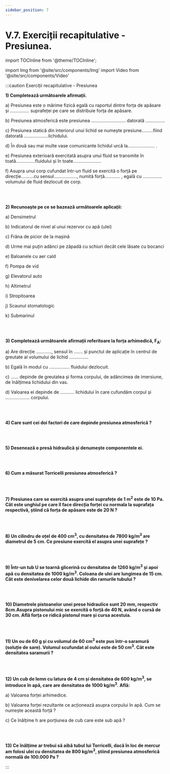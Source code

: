 ```yaml
---
sidebar_position: 7
---
```


# V.7. Exerciții recapitulative - Presiunea.




import TOCInline from '@theme/TOCInline';

<TOCInline toc={toc} />



import Img from '@site/src/components/Img'
import Video from '@site/src/components/Video'








:::caution Exerciții recapitulative - Presiunea

**1) Completează următoarele afirmații.**

a)	Presiunea este o mărime fizică egală cu raportul dintre forța de apăsare și …………… suprafeței pe care se distribuie forța de apăsare.

b)	Presiunea atmosferică este presiunea ……………………… datorată ……………

c)	Presiunea statică din interiorul unui lichid se numește presiune………fiind datorată ……………….lichidului.

d)	În două sau mai multe vase comunicante lichidul urcă la………………… .

e)	Presiunea exterioară exercitată asupra unui fluid se transmite în toată……………fluidului și în toate………………….

f)	Asupra unui corp cufundat într-un fluid se exercită o forță pe direcție……….cu sensul………………, numită forță………… , egală cu …………… volumului de fluid dezlocuit de corp.

<br></br>

**2) Recunoaște pe ce se bazează următoarele aplicații:**


a)	Densimetrul

b)	Indicatorul de nivel al unui rezervor cu apă (ulei)

c)	Frâna de picior de la mașină

d)	Urme mai puțin adânci pe zăpadă cu schiuri decât cele lăsate cu bocanci

e)	Baloanele cu aer cald

f)	Pompa de vid

g)	Elevatorul auto

h)	Altimetrul

i)	Stropitoarea

j)	Scaunul stomatologic

k)	Submarinul
 

<br></br>


**3) Completează următoarele afirmații referitoare la forța arhimedică, F<sub>A</sub>:**

a)	Are direcție …………, sensul în ……. și punctul de aplicație în centrul de greutate al volumului de lichid …………...

b)	Egală în modul cu ……………. fluidului dezlocuit.

c)	…… depinde de greutatea și forma corpului, de adâncimea de imersiune, de înălțimea lichidului din vas.

d)	Valoarea ei depinde de ……….. lichidului în care cufundăm corpul și ………………. corpului.


<br></br>


**4) Care sunt cei doi factori de care depinde presiunea atmosferică ?**

<br></br>

**5) Desenează o presă hidraulică și denumește componentele ei.**

<br></br>

**6) Cum a măsurat Torricelli presiunea atmosferică ?**

<br></br>

**7) Presiunea care se exercită asupra unei suprafețe de 1 m<sup>2</sup> este de 10 Pa. Cât este unghiul pe care îl face direcția forței cu normala la suprafața respectivă, știind că forța de apăsare este de 20 N ?**

<br></br>

**8) Un cilindru de oțel de 400 cm<sup>3</sup>, cu densitatea de 7800 kg/m<sup>3</sup> are diametrul de 5 cm. Ce presiune exercită el asupra unei suprafețe ?**

<br></br>

**9) Într-un tub U se toarnă glicerină cu densitatea de 1260 kg/m<sup>3</sup> și apoi apă cu densitatea de 1000 kg/m<sup>3</sup>. Coloana de ulei are lungimea de 15 cm. Cât este denivelarea celor două lichide din ramurile tubului ?**

<br></br>

**10) Diametrele pistoanelor unei prese hidraulice sunt 20 mm, respectiv 8cm.Asupra pistonului mic se exercită o forță de 40 N, având o cursă de 30 cm. Află forța ce ridică pistonul mare și cursa acestuia.**

<br></br>

**11) Un ou de 60 g și cu volumul de 60 cm<sup>3</sup> este pus într-o saramură (soluție de sare). Volumul scufundat al oului este de 50 cm<sup>3</sup>. Cât este densitatea saramurii ?**

<br></br>

**12) Un cub de lemn cu latura de 4 cm și densitatea de 600 kg/m<sup>3</sup>, se introduce în apă, care are densitatea de 1000 kg/m<sup>3</sup>. Află:**

a)	Valoarea forței arhimedice.

b)	Valoarea forței rezultante ce acționează asupra corpului în apă. Cum se numește această forță ?

c)	Ce înălțime h are porțiunea de cub care este sub apă ?


<br></br>

**13) Ce înălțime ar trebui să aibă tubul lui Torricelli, dacă în loc de mercur am folosi ulei cu densitatea de 800 kg/m<sup>3</sup>, știind presiunea atmosferică normală de 100.000 Pa ?**





:::












<br></br>
<br></br>




